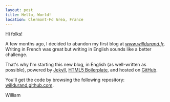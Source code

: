 ```yaml
---
layout: post
title: Hello, World!
location: Clermont-Fd Area, France
---
```


Hi folks!

A few months ago, I decided to abandon my first blog at _www.willdurand.fr_.
Writing in French was great but writing in English sounds like a better
challenge.

That's why I'm starting this new blog, in English (as well-written as possible),
powered by [Jekyll](https://github.com/mojombo/jekyll), [HTML5
Boilerplate](http://html5boilerplate.com/), and hosted on
[GitHub](http://www.github.com).

You'll get the code by browsing the following repository:
[willdurand.github.com](https://github.com/willdurand/willdurand.github.com).

William
